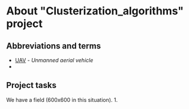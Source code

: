 # About "Clusterization_algorithms" project

## Abbreviations and terms

- [UAV](https://en.wikipedia.org/wiki/Unmanned_aerial_vehicle) - *Unmanned aerial vehicle*
-  

## Project tasks

 We have a field (600x600 in this situation).
 1. 
